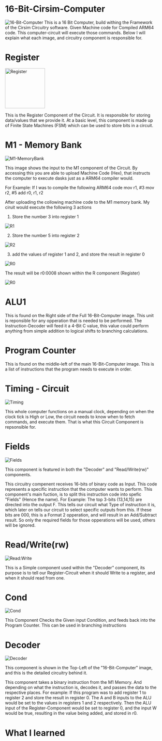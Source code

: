 # 16-Bit-Cirsim-Computer
![16-Bit-Computer](https://github.com/TheReedMiller/16-Bit-Cirsim-Computer/assets/174283892/d76dfa85-a093-4c33-b695-6e8722d19df8)
 This is a 16 Bit Computer, build withing the Framework of the Cirsim Circuitry software. Given Machine code for Compiled ARM64 code. This computer-circuit will execute those commands. Below I will explain what each image, and circuitry component is responsible for.

 # Register

 <img width="132" alt="Register" src="https://github.com/TheReedMiller/16-Bit-Cirsim-Computer/assets/174283892/634dd0be-724d-4005-8d9a-3fc5358469cb">

This is the Register Component of the Circuit. It is responsible for storing data/values that we provide it. At a basic level, this component is made up of Finite State Machines (FSM) which can be used to store bits in a circuit.

 # M1 - Memory Bank
 ![M1-MemoryBank](https://github.com/TheReedMiller/16-Bit-Cirsim-Computer/assets/174283892/52ce8ca0-9474-4dc6-80a9-d30c7d72fd2e)
 
 This image shows the input to the M1 component of the Circuit. By accessing this you are able to upload Machine Code (Hex), that instructs the computer to execute dasks just as a ARM64 compiler would.

 For Example:
 If I was to compile the following ARM64 code
     mov r1, #3
     mov r2, #5
     add r0, r1, r2
     
After uploading the collowing machine code to the M1 memory bank. My ciruit would execute the following 3 actions
1) Store the number 3 into register 1
   
![R1](https://github.com/TheReedMiller/16-Bit-Cirsim-Computer/assets/174283892/d36b0a0b-e796-4253-b16b-1c79e74005aa)

2) Store the number 5 into register 2
   
![R2](https://github.com/TheReedMiller/16-Bit-Cirsim-Computer/assets/174283892/d025557a-570e-4a62-a9c7-c09c5ce0a9f3)

3) add the values of register 1 and 2, and store the result in register 0
   
![R0](https://github.com/TheReedMiller/16-Bit-Cirsim-Computer/assets/174283892/4ceccc2f-de6b-4441-8eb7-a891e3db0019)

The result will be r0:0008 shown within the R component (Register)

![R0](https://github.com/TheReedMiller/16-Bit-Cirsim-Computer/assets/174283892/a9b18c30-3041-4d8c-b6da-390b7f3ea8c1)

# ALU1

This is found on the Right side of the Full 16-Bit-Computer image. This unit is reponsible for any opperation that is needed to be performed. The Instruction-Decoder will feed it a 4-Bit C value, this value could perform anything from simple addition to logical shifts to branching calculations. 

# Program Counter

This is found on the middle-left of the main 16-Bit-Computer image. This is a list of instructions that the program needs to execute in order.

# Timing - Circuit

![Timing](https://github.com/TheReedMiller/16-Bit-Cirsim-Computer/assets/174283892/1d223f7e-e4d0-422c-8997-315e5afc0479)

This whole computer functions on a manual clock, depending on when the clock tick is High or Low, the circuit needs to know when to fetch commands, and execute them. That is what this Circuit Component is repsonsible for.

# Fields

![Fields](https://github.com/TheReedMiller/16-Bit-Cirsim-Computer/assets/174283892/b4ab31cb-73e6-40ac-85b5-2a20be71a441)

This component is featured in both the "Decoder" and "Read/Write(rw)" components. 

This circuitry compenent receives 16-bits of binary code as Input. This code represents a specific instruction that the computer wants to perform. This component's main fuction, is to split this instruction code into spefic "Fields" (Hence the name). For Example: The top 3-bits (13,14,15) are directed into the output F. This tells our circuit what Type of instruction it is, which later on tells our circuit to select specific outputs from this. If these bits are 000, this is a Format 2 opperation, and will result in an Add/Subtract result. So only the required fields for those opperations will be used, others will be ignored.

# Read/Write(rw)

![Read:Write](https://github.com/TheReedMiller/16-Bit-Cirsim-Computer/assets/174283892/cc2120d8-0ba9-446d-959a-9c6d63e79a80)

This is a Simple component used within the "Decoder" component, its purpose is to tell our Register-Circuit when it should Write to a register, and when it should read from one.

# Cond

![Cond ](https://github.com/TheReedMiller/16-Bit-Cirsim-Computer/assets/174283892/5b61e408-2210-4363-a08f-77ed23cb0ea1)

This Component Checks the Given input Condition, and feeds back into the Program Counter. This can be used in branching instructions

# Decoder

![Decoder](https://github.com/TheReedMiller/16-Bit-Cirsim-Computer/assets/174283892/eeb04ddd-0636-4382-9007-74312cfecc24)

This component is shown in the Top-Left of the "16-Bit-Computer" image, and this is the detailed circuitry behind it.

This component takes a binary instruction from the M1 Memory. And depending on what the instruction is, decodes it, and passes the data to the respective places. For example: If this program was to add register 1 to register 2 and store the result in register 0. The A and B inputs to the ALU would be set to the values in registers 1 and 2 respectively. Then the ALU input of the Register-Component would be set to register 0, and the input W would be true, resulting in the value being added, and stored in r0.

# What I learned


    
